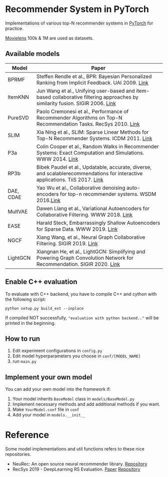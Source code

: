 # Recommender System in PyTorch

Implementations of various top-N recommender systems in [PyTorch](pytorch.org) for practice.
 
[Movielens](https://grouplens.org/datasets/movielens/) 100k & 1M are used as datasets.
 
## Available models
| Model    | Paper                                                                                                                                          |
|------------------|------------------------------------------------------------------------------------------------------------------------------------------------|
| BPRMF            | Steffen Rendle et al., BPR: Bayesian Personalized Ranking from Implicit Feedback. UAI 2009. [Link](https://arxiv.org/pdf/1205.2618) |
| ItemKNN          | Jun Wang et al., Unifying user-based and item-based collaborative filtering approaches by similarity fusion. SIGIR 2006. [Link](http://web4.cs.ucl.ac.uk/staff/jun.wang/papers/2006-sigir06-unifycf.pdf) |
| PureSVD          | Paolo Cremonesi et al., Performance of Recommender Algorithms on Top-N Recommendation Tasks. RecSys 2010. [Link](https://dl.acm.org/doi/pdf/10.1145/1864708.1864721) |
| SLIM             | Xia Ning et al., SLIM: Sparse Linear Methods for Top-N Recommender Systems. ICDM 2011. [Link](http://glaros.dtc.umn.edu/gkhome/fetch/papers/SLIM2011icdm.pdf) |
| P3a              | Colin Cooper et al., Random Walks in Recommender Systems: Exact Computation and Simulations. WWW 2014. [Link](http://wwwconference.org/proceedings/www2014/companion/p811.pdf) |
| RP3b             | Bibek Paudel et al., Updatable, accurate, diverse, and scalablerecommendations for interactive applications. TiiS 2017. [Link](https://www.zora.uzh.ch/id/eprint/131338/1/TiiS_2016.pdf) |
| DAE, CDAE        | Yao Wu et al., Collaborative denoising auto-encoders for top-n recommender systems. WSDM 2016.[Link](https://alicezheng.org/papers/wsdm16-cdae.pdf) |
| MultVAE          | Dawen Liang et al., Variational Autoencoders for Collaborative Filtering. WWW 2018. [Link](https://arxiv.org/pdf/1802.05814) |
| EASE             | Harald Steck, Embarrassingly Shallow Autoencoders for Sparse Data. WWW 2019. [Link](https://arxiv.org/pdf/1905.03375) |
| NGCF             | Xiang Wang, et al., Neural Graph Collaborative Filtering. SIGIR 2019. [Link](https://arxiv.org/pdf/1905.08108.pdf) |
| LightGCN         | Xiangnan He, et al., LightGCN: Simplifying and Powering Graph Convolution Network for Recommendation. SIGIR 2020. [Link](https://arxiv.org/abs/2002.02126) |

<!-- ## To be implemented
| Model | Paper                                                                                                                                          |
|------------------|------------------------------------------------------------------------------------------------------------------------------------------------|
| GMF, MLP, NeuMF  | Xiangnan He et al., Neural Collaborative Filtering. WWW 2017. [Link](https://arxiv.org/pdf/1708.05031.pdf) |

| RecVAE           | Ilya Shenbin et al., RecVAE: A New Variational Autoencoder for Top-N Recommendations with Implicit Feedback. WSDM 2020. [Link](https://arxiv.org/abs/1912.11160) | -->

## Enable C++ evaluation
To evaluate with C++ backend, you have to compile C++ and cython with the following script:
```
python setup.py build_ext --inplace
```

If compiled NOT successfully, ```"evaluation with python backend.."``` will be printed in the beginning.

## How to run
1. Edit experiment configurations in ```config.py```
2. Edit model hyperparameters you choose in ```conf/[MODEL_NAME]```
3. run ```main.py```

## Implement your own model
You can add your own model into the framework if:

1. Your model inherits ```BaseModel``` class in ```models/BaseModel.py```
2. Implement necessary methods and add additional methods if you want.
3. Make ```YourModel.conf``` file in ```conf```
4. Add your model in ```models.__init__```

# Reference
Some model implementations and util functions refers to these nice repositories.
- NeuRec: An open source neural recommender library. [Repository](https://github.com/wubinzzu/NeuRec)
- RecSys 2019 - DeepLearning RS Evaluation. [Paper](https://arxiv.org/pdf/1907.06902) [Repository](https://github.com/MaurizioFD/RecSys2019_DeepLearning_Evaluation)